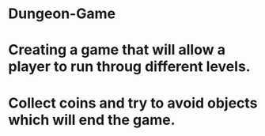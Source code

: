 # Dungeon-Game
# Creating a game that will allow a player to run throug different levels. 
# Collect coins and try to avoid objects which will end the game.
